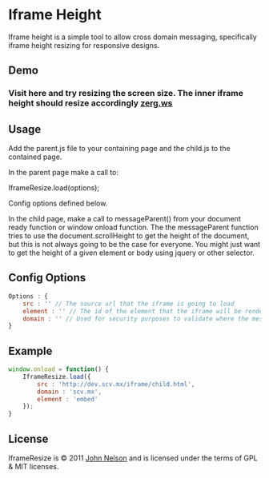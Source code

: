 # Iframe Height
Iframe height is a simple tool to allow cross domain messaging, specifically iframe height resizing for responsive designs.

## Demo
### Visit here and try resizing the screen size.  The inner iframe height should resize accordingly [zerg.ws](http://zerg.ws/iframe/demo.html)

## Usage
Add the parent.js file to your containing page and the child.js to the contained page.

In the parent page make a call to:

IframeResize.load(options);

Config options defined below.

In the child page, make a call to messageParent() from your document ready function or window onload function.  The the messageParent function tries to use the document.scrollHeight to get the height of the document, but this is not always going to be the case for everyone.  You might just want to get the height of a given element or body using jquery or other selector.

## Config Options
``` js
Options : {
	src : '' // The source url that the iframe is going to load
	element : '' // The id of the element that the iframe will be rendered into
	domain : '' // Used for security purposes to validate where the message is coming from.  When you have some control of the parent and child you will want to set this. See demo.
}
```
## Example

``` js
window.onload = function() {
	IframeResize.load({
		src : 'http://dev.scv.mx/iframe/child.html',
		domain : 'scv.mx',
		element : 'embed'
	});
}

```

## License
IframeResize is &copy; 2011 [John Nelson](http://dailyrelevance.com) and is licensed under the terms of GPL &amp; MIT licenses.